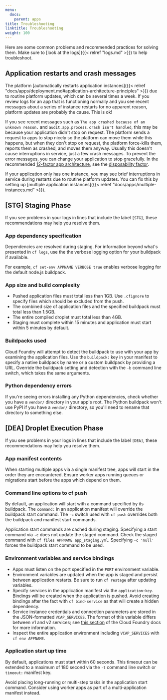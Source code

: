 ```yaml
---
menu:
  docs:
    parent: apps
title: Troubleshooting
linktitle: Troubleshooting
weight: 100
---
```


Here are some common problems and recommended practices for solving them. Make sure to [look at the logs]({{< relref "logs.md" >}}) to help troubleshoot.

## Application restarts and crash messages

The platform [automatically restarts application instances]({{< relref "docs/apps/deployment.md#application-architecture-principles" >}}) due to routine platform updates, which can be several times a week. If you review logs for an app that is functioning normally and you see recent messages about a series of instance restarts for no apparent reason, platform updates are probably the cause. This is ok!

If you see recent messages such as `The app crashed because of an unknown reason.` and `audit.app.process.crash isn't handled`, this may be because your application didn't stop on request. The platform sends a request to apps to stop nicely so the platform can move them while this happens, but when they don't stop on request, the platform force-kills them, reports them as crashed, and moves them anyway. Usually this doesn't cause interruptions in service, just a few crash messages. To prevent the error messages, you can change your application to stop gracefully. In the recommended [12-factor app architecture](https://12factor.net/), see the [disposability factor](https://12factor.net/disposability).

If your application only has one instance, you may see brief interruptions in service during restarts due to routine platform updates. You can fix this by setting up [multiple application instances]({{< relref "docs/apps/multiple-instances.md" >}}).

## [STG] Staging Phase

If you see problems in your logs in lines that include the label `[STG]`, these recommendations may help you resolve them.

### App dependency specification

Dependencies are resolved during staging. For information beyond what's presented in `cf logs`, use the the verbose logging option for your buildpack if available.

For example, `cf set-env APPNAME VERBOSE true` enables verbose logging for the default node.js buildpack.

### App size and build complexity

- Pushed application files must total less than 1GB. Use `.cfignore` to specify files which should be excluded from the push.
- The combined size of application files and the specified buildpack must total less than 1.5GB.
- The entire compiled droplet must total less than 4GB.
- Staging must complete within 15 minutes and application must start within 5 minutes by default.

### Buildpacks used

Cloud Foundry will attempt to detect the buildpack to use with your app by examining the application files. Use the `buildpack:` key in your manifest to specify a native buildpack by name or a custom buildpack by providing a URL. Override the buildpack setting and detection with the `-b` command line switch, which takes the same arguments.

### Python dependency errors

If you're seeing errors installing any Python dependencies, check whether you have a `vendor/` directory in your app's root. The Python buildpack won't use PyPI if you have a `vendor/` directory, so you'll need to rename that directory to something else.

## [DEA] Droplet Execution Phase

If you see problems in your logs in lines that include the label `[DEA]`, these recommendations may help you resolve them.

### App manifest contents

When starting multiple apps via a single manifest tree, apps will start in the order they are encountered. Ensure worker apps running queues or migrations start before the apps which depend on them.

### Command line options to cf push

By default, an application will start with a command specified by its buildpack. The `command:` in an application manifest will override the buildpack start command. The `-c` switch used with `cf push` overrides both the buildpack and manifest start commands.

Application start commands are cached during staging. Specifying a start command via `-c` does not update the staged command. Check the staged command with `cf files APPNAME app_staging.yml`. Specifying `-c 'null'` forces the buildpack start command to be used.

### Environment variables and service bindings

- Apps must listen on the port specified in the `PORT` environment variable.
- Environment variables are updated when the app is staged and persist between application restarts. Be sure to run `cf restage` after updating variables.
- Specify services in the application manifest via the `application:key`. Bindings will be created when the application is pushed. Avoid creating bindings after the fact with `cf bind-service` as that will create a hidden dependency.
- Service instance credentials and connection parameters are stored in the JSON-formatted `VCAP_SERVICES`. The format of this variable differs between v1 and v2 services; see [this section](http://docs.cloudfoundry.org/devguide/deploy-apps/environment-variable.html#VCAP-SERVICES) of the Cloud Foundry docs for more information.
- Inspect the entire application environment including `VCAP_SERVICES` with `cf env APPNAME`.

### Application start up time

By default, applications must start within 60 seconds. This timeout can be extended to a maximum of 180 second via the `-t` command line switch or `timeout:` manifest key.

Avoid placing long-running or multi-step tasks in the application start command. Consider using worker apps as part of a multi-application manifest instead.
